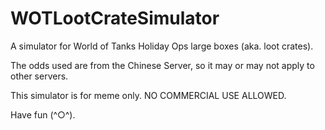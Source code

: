 # WOTLootCrateSimulator

A simulator for World of Tanks Holiday Ops large boxes (aka. loot crates).

The odds used are from the Chinese Server, so it may or may not apply to other servers.

This simulator is for meme only. NO COMMERCIAL USE ALLOWED. 

Have fun (^○^).